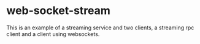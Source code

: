# web-socket-stream
This is an example of a streaming service and two clients, a streaming rpc client and a client using websockets.
